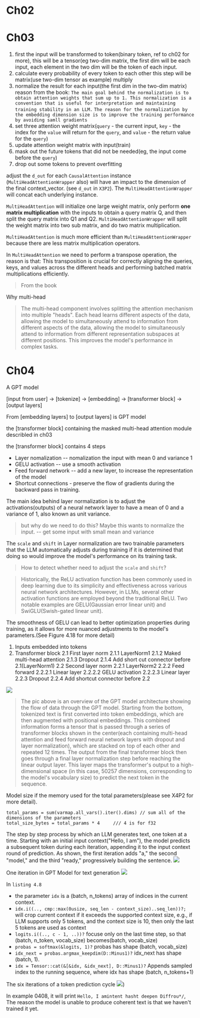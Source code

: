 # Ch02
# Ch03
1. first the input will be transformed to token(binary token, ref to ch02 for more),
  this will be a tensor(eg two-dim matrix, the first dim will be each input, each element in the two dim
  will be the token of each input.
2. calculate every probability of every token to each other
  this step will be matrix(use two-dim tensor as example) multiply
3. normalize the result for each input(the first dim in the two-dim matrix)
   reason from the book:
  `The main goal behind the normalization is to obtain attention weights that sum up to 1. This normalization is a convention that is useful for interpretation and maintaining training stability in an LLM.`
  `The reason for the normalization by the embedding dimension size is to improve the training performance by avoiding samll gradients`
4. set three attention weight matrix(`query` - the current input, `key` - the index for the `value` will return for the `query`, and `value` - the return value for the `query`)
5. update attention weight matrix with input(train)
6. mask out the future tokens that did not be needed(eg, the input come before the `query`)
7. drop out some tokens to prevent overfitting


adjust the `d_out` for each `CausalAttention` instance (`MultiHeadAttentionWrapper` also) will have
an impact to the dimension of the final context_vector. (see `d_out` in `X3P2`).
The `MultiHeadAttentionWrapper` will concat each underlying instance.

`MultiHeadAttention` will initialize one large weight matrix, only perform **one matrix multiplication** with the inputs
to obtain a query matrix Q, and then split the query matrix into Q1 and Q2.
`MultiHeadAttentionWrapper` will split the weight matrix into two sub matrix, and do two matrix multiplication.

`MultiHeadAttention` is much more efficient than `MultiHeadAttentionWrapper` because there are less matrix multiplication operators.

In `MultiHeadAttention` we need to perform a transpose operation, the reason is that: 
This transposition is crucial for correctly aligning the queries, keys, and values across the different heads and 
performing batched matrix multiplications efficiently.
> From the book

Why multi-head 
> The multi-head component involves splitting the attention mechanism into multiple "heads".
> Each head learns different aspects of the data, allowing the model to simultaneously attend to information
> from different aspects of the data, allowing the model to simultaneously attend to information from
> different representation subspaces at different positions. This improves the model's performance in complex tasks.


# Ch04
 A GPT model
 
[input from user] -> [tokenize] -> [embedding] -> [transformer block] -> [output layers]

From [embedding layers] to [output layers] is GPT model

the [transformer block] containing the masked multi-head attention module describled in ch03

the [transformer block] contains 4 steps
- Layer nomalization   -- nomalization the input with mean 0 and variance 1
- GELU activation      -- use a smooth activation
- Feed forward network  -- add a new layer, to increase the representation of the model
- Shortcut connections  - preserve the flow of gradients during the backward pass in training.

The main idea behind layer normalization is to adjust the activations(outputs) of a neural network layer
to have a mean of 0 and a variance of 1, also known as unit variance.
> but why do we need to do this?
> Maybe this wants to normalize the input. -- get some input with small mean and variance

The `scale` and `shift` in Layer normalization are two trainable parameters that the LLM automatically adjusts during training
if it is determined that doing so would improve the model's performance on its training task.
> How to detect whether need to adjust the `scale` and `shift`?

> Historically, the ReLU activation function has been commonly used in deep learning due to its simplicity and effectiveness
> across various neural network architectures. However, in LLMs, several other activation functions are employed beyond
> the traditional ReLU. Two notable examples are GELU(Gaussian error linear unit) and SwiGLU(Swish-gated linear unit).

The smoothness of GELU can lead to better optimization properties during training, as it allows for more nuanced 
adjustments to the model's parameters.(See Figure 4.18 for more detail)


1. Inputs embedded into tokens
2. Transformer block
  2.1 First layer norm
    2.1.1 LayerNorm1 
    2.1.2 Maked multi-head attention
    2.1.3 Dropout
    2.1.4 Add short cut connector before 2.1(LayerNorm1)
  2.2 Second layer norm
    2.2.1 LayerNorm2
    2.2.2 Feed forward
      2.2.2.1 Linear layer
      2.2.2.2 GELU activation
      2.2.2.3 Linear layer
    2.2.3 Dropout
    2.2.4 Add shortcut connector before 2.2


![](https://raw.githubusercontent.com/klion26/ImageRepo/master/20250424190512.png)
> The pic above is an overview of the GPT model architecture showing the flow of data through the GPT model.
Starting from the bottom, tokenized text is first converted into token embeddings, which are then augmented with
> positional embeddings. This combined information forms a tensor that is passed through a series of
> transformer blocks shown in the center(each containing multi-head attention and feed forward neural network
> layers with dropout and layer normalization), which are stacked on top of each other and repeated 12 times.
> The output from the final transformer block then goes through a final layer normalization step before
> reaching the linear output layer. This layer maps the transformer's output to a high-dimensional space
> (in this case, 50257 dimensions, corresponding to the model's vocabulary size) to predict the next token in the sequence.


Model size if the memory used for the total parameters(please see X4P2 for more detail).
```
total_params = sum(varmap.all_vars().iter().dims) // sum all of the dimensions of the parameters
total_size_bytes = total_params * 4     /// 4 is for f32
```


The step by step process by which an LLM generates text, one token at a time.
Starting with an initial input context("Hello, I am"), the model predicts a subsequent token
during each iteration, appending it to the input context round of prediction. As shown, the first iteration adds "a,"
the second "model," and the third "ready," progressively building the sentence.
![](https://raw.githubusercontent.com/klion26/ImageRepo/master/202505271012793.png)

One iteration in GPT Model for text generation
![](https://raw.githubusercontent.com/klion26/ImageRepo/master/202505271022502.png)

In `listing 4.8`
- the parameter `idx` is a (batch, n_tokens) array of indices in the current context.
- `idx.i((.., cmp::max(0usize, seq_len - context_size)..seq_len))?;` will crop current context if it exceeds the supported context size,
e.g., if LLM supports only 5 tokens, and the context size is 10, then only the last 5 tokens are used as context
- `logits.i((.., c - 1, ..))?` focuse only on the last time step, so that (batch, n_token, vocab_size) becomes(batch, vocab_size)
- `probas = softmax(&logits, 1)?` probas has shape (batch, vocab_size)
- `idx_next = probas.argmax_keepdim(D::Minus1)?` idx_next has shape (batch, 1).
- `idx = Tensor::cat(&[&idx, &idx_next], D::Minus1)?` Appends sampled index to the running sequence, where idx has shape (batch, n_tokens+1)

The six iterations of a token prediction cycle
![](https://raw.githubusercontent.com/klion26/ImageRepo/master/202505281002495.png))

In example 0408, it will print `Hello, I amintent hasht deepen Diffrou*/`, The reason the model is unable to produce coherent text is that we haven't
trained it yet.